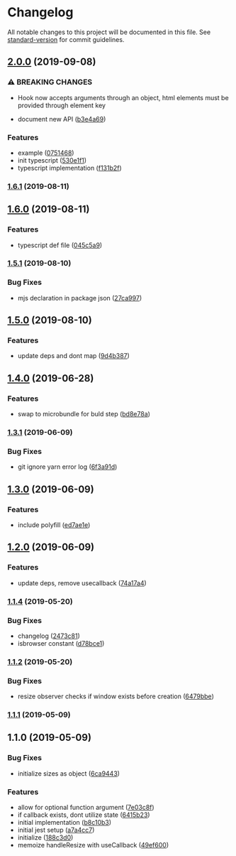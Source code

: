 # Changelog

All notable changes to this project will be documented in this file. See [standard-version](https://github.com/conventional-changelog/standard-version) for commit guidelines.

## [2.0.0](https://github.com/asyarb/use-resize-observer/compare/v1.6.1...v2.0.0) (2019-09-08)


### ⚠ BREAKING CHANGES

* Hook now accepts arguments through an object, html elements must be provided through element key

* document new API ([b3e4a69](https://github.com/asyarb/use-resize-observer/commit/b3e4a69))


### Features

* example ([0751468](https://github.com/asyarb/use-resize-observer/commit/0751468))
* init typescript ([530e1f1](https://github.com/asyarb/use-resize-observer/commit/530e1f1))
* typescript implementation ([f131b2f](https://github.com/asyarb/use-resize-observer/commit/f131b2f))

### [1.6.1](https://github.com/asyarb/use-resize-observer/compare/v1.6.0...v1.6.1) (2019-08-11)

## [1.6.0](https://github.com/asyarb/use-resize-observer/compare/v1.5.1...v1.6.0) (2019-08-11)


### Features

* typescript def file ([045c5a9](https://github.com/asyarb/use-resize-observer/commit/045c5a9))

### [1.5.1](https://github.com/asyarb/use-resize-observer/compare/v1.5.0...v1.5.1) (2019-08-10)


### Bug Fixes

* mjs declaration in package json ([27ca997](https://github.com/asyarb/use-resize-observer/commit/27ca997))

## [1.5.0](https://github.com/asyarb/use-resize-observer/compare/v1.4.0...v1.5.0) (2019-08-10)


### Features

* update deps and dont map ([9d4b387](https://github.com/asyarb/use-resize-observer/commit/9d4b387))

## [1.4.0](https://github.com/asyarb/use-resize-observer/compare/v1.3.1...v1.4.0) (2019-06-28)


### Features

* swap to microbundle for buld step ([bd8e78a](https://github.com/asyarb/use-resize-observer/commit/bd8e78a))



### [1.3.1](https://github.com/asyarb/use-resize-observer/compare/v1.3.0...v1.3.1) (2019-06-09)


### Bug Fixes

* git ignore yarn error log ([6f3a91d](https://github.com/asyarb/use-resize-observer/commit/6f3a91d))



## [1.3.0](https://github.com/asyarb/use-resize-observer/compare/v1.2.0...v1.3.0) (2019-06-09)


### Features

* include polyfill ([ed7ae1e](https://github.com/asyarb/use-resize-observer/commit/ed7ae1e))



## [1.2.0](https://github.com/asyarb/use-resize-observer/compare/v1.1.4...v1.2.0) (2019-06-09)


### Features

* update deps, remove usecallback ([74a17a4](https://github.com/asyarb/use-resize-observer/commit/74a17a4))



### [1.1.4](https://github.com/asyarb/use-resize-observer/compare/v1.1.3...v1.1.4) (2019-05-20)


### Bug Fixes

* changelog ([2473c81](https://github.com/asyarb/use-resize-observer/commit/2473c81))
* isbrowser constant ([d78bce1](https://github.com/asyarb/use-resize-observer/commit/d78bce1))



### [1.1.2](https://github.com/asyarb/use-resize-observer/compare/v1.1.1...v1.1.2) (2019-05-20)

### Bug Fixes

* resize observer checks if window exists before creation ([6479bbe](https://github.com/asyarb/use-resize-observer/commit/5726040bcde71eabd73724799d18a4ea39eb7c74))

### [1.1.1](https://github.com/asyarb/use-resize-observer/compare/v1.1.0...v1.1.1) (2019-05-09)



## 1.1.0 (2019-05-09)


### Bug Fixes

* initialize sizes as object ([6ca9443](https://github.com/asyarb/use-resize-observer/commit/6ca9443))


### Features

* allow for optional function argument ([7e03c8f](https://github.com/asyarb/use-resize-observer/commit/7e03c8f))
* if callback exists, dont utilize state ([6415b23](https://github.com/asyarb/use-resize-observer/commit/6415b23))
* initial implementation ([b8c10b3](https://github.com/asyarb/use-resize-observer/commit/b8c10b3))
* initial jest setup ([a7a4cc7](https://github.com/asyarb/use-resize-observer/commit/a7a4cc7))
* initialize ([188c3d0](https://github.com/asyarb/use-resize-observer/commit/188c3d0))
* memoize handleResize with useCallback ([49ef600](https://github.com/asyarb/use-resize-observer/commit/49ef600))

